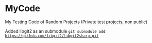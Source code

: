 # MyCode
My Testing Code of Random Projects (Private test projects, non public)



Added libgit2 as an submodule
<code>git submodule add https://github.com/libgit2/libgit2sharp.git</code>
